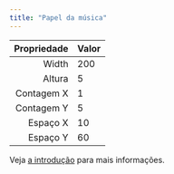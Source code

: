 ```yaml
---
title: "Papel da música"
---
```


| Propriedade | Valor |
| -----------:|:----- |
|       Width | 200   |
|      Altura | 5     |
|  Contagem X | 1     |
|  Contagem Y | 5     |
|    Espaço X | 10    |
|    Espaço Y | 60    |

Veja [a introdução](intro) para mais informações.

